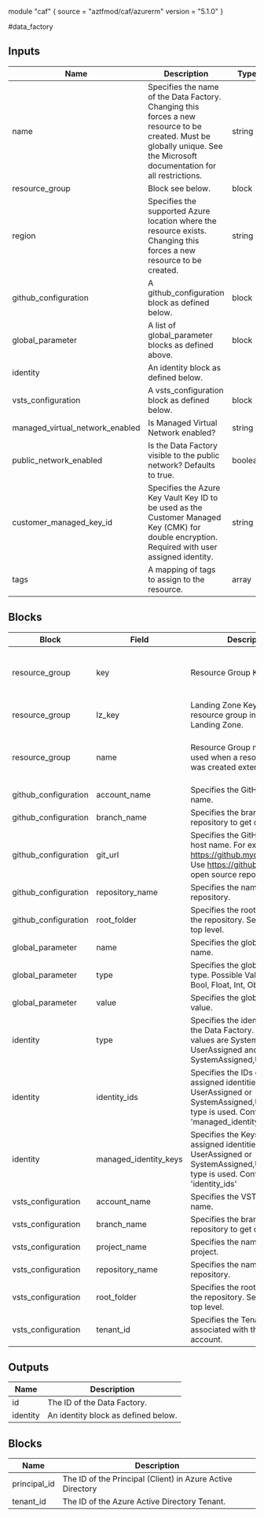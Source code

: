 module "caf" {
  source  = "aztfmod/caf/azurerm"
  version = "5.1.0"
}

#data_factory

## Inputs
| Name | Description | Type | Default | Required |
|------|-------------|------|---------|:--------:|
| name |Specifies the name of the Data Factory. Changing this forces a new resource to be created. Must be globally unique. See the Microsoft documentation for all restrictions.| string ||yes|
|resource_group |Block see below.| block ||yes|
|region |Specifies the supported Azure location where the resource exists. Changing this forces a new resource to be created.|  string  ||yes|
|github_configuration |A github_configuration block as defined below.| block ||no|
|global_parameter | A list of global_parameter blocks as defined above.| block ||no|
|identity | An identity block as defined below.|||no|
|vsts_configuration | A vsts_configuration block as defined below.| block ||no|
|managed_virtual_network_enabled | Is Managed Virtual Network enabled?| string ||no|
|public_network_enabled | Is the Data Factory visible to the public network? Defaults to true.| boolean | true |no|
|customer_managed_key_id | Specifies the Azure Key Vault Key ID to be used as the Customer Managed Key (CMK) for double encryption. Required with user assigned identity.| string ||no|
|tags | A mapping of tags to assign to the resource.| array ||no|

## Blocks
| Block | Field | Description | Type | Default | Required |
|-------|-------|-------------|------|---------|:--------:|
| resource_group | key | Resource Group Key. | string | |Required when 'name' not defined|
| resource_group | lz_key | Landing Zone Key for a resource group in a different Landing Zone. | string || no |
| resource_group | name | Resource Group name, to be used when a resource group was created externally. | string | | Required when 'key' is not defined. |
|github_configuration|account_name | Specifies the GitHub account name. | string | | yes |
|github_configuration|branch_name |Specifies the branch of the repository to get code from. | string | | yes |
|github_configuration|git_url | Specifies the GitHub Enterprise host name. For example: https://github.mydomain.com. Use https://github.com for open source repositories. | string | | yes |
|github_configuration|repository_name |Specifies the name of the git repository. | string | | yes |
|github_configuration|root_folder | Specifies the root folder within the repository. Set to / for the top level. | string |  | yes |
|global_parameter|name |  Specifies the global parameter name.| string | | yes |
|global_parameter|type |  Specifies the global parameter type. Possible Values are Array, Bool, Float, Int, Object or String. | string | | yes |
|global_parameter| value | Specifies the global parameter value. | string | | yes |
|identity|type |  Specifies the identity type of the Data Factory. Possible values are SystemAssigned, UserAssigned and SystemAssigned,UserAssigned. | string | | yes|
|identity| identity_ids | Specifies the IDs of user assigned identities. Required if UserAssigned or SystemAssigned,UserAssigned type is used. Conflicts with 'managed_identity_keys'| string | | no |
|identity| managed_identity_keys | Specifies the Keys of user assigned identities. Required if UserAssigned or SystemAssigned,UserAssigned type is used. Conflicts with 'identity_ids'| string | | no |
|vsts_configuration|account_name | Specifies the VSTS account name. | string | | yes |
|vsts_configuration| branch_name | Specifies the branch of the repository to get code from. | string | | yes |
|vsts_configuration|project_name | Specifies the name of the VSTS project. | string | | yes |
|vsts_configuration|repository_name | Specifies the name of the git repository. | string | | yes |
|vsts_configuration|root_folder | Specifies the root folder within the repository. Set to / for the top level.| string | | yes |
|vsts_configuration|tenant_id | Specifies the Tenant ID associated with the VSTS account. | string | | yes |

## Outputs
| Name | Description |
|------|-------------|
|id | The ID of the Data Factory.|
|identity | An identity block as defined below.|

## Blocks
| Name | Description |
|------|-------------|
|principal_id | The ID of the Principal (Client) in Azure Active Directory|
|tenant_id | The ID of the Azure Active Directory Tenant.|